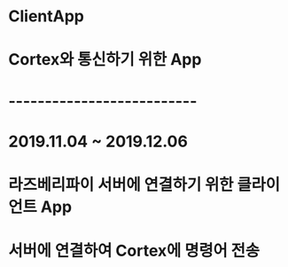 # ClientApp
# Cortex와 통신하기 위한 App
# --------------------------
# 2019.11.04 ~ 2019.12.06
# 라즈베리파이 서버에 연결하기 위한 클라이언트 App
# 서버에 연결하여 Cortex에 명령어 전송
